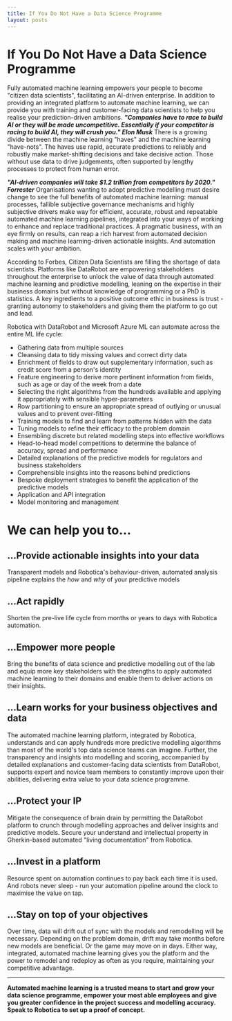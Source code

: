 ```yaml
---
title: If You Do Not Have a Data Science Programme
layout: posts
---
```


# If You Do Not Have a Data Science Programme
Fully automated machine learning empowers your people to become "citizen data scientists", facilitating an AI-driven enterprise.  In addition to providing an integrated platform to automate machine learning, we can provide you with training and customer-facing data scientists to help you realise your prediction-driven ambitions.
**_"Companies have to race to build AI or they will be made uncompetitive. Essentially if your competitor is racing to build AI, they will crush you." Elon Musk_**
There is a growing divide between the machine learning "haves" and the machine learning "have-nots".  The haves use rapid, accurate predictions to reliably and robustly make market-shifting decisions and take decisive action.  Those without use data to drive judgements, often supported by lengthy processes to protect from human error.

**_"AI-driven companies will take $1.2 trillion from competitors by 2020." Forrester_**
Organisations wanting to adopt predictive modelling must desire change to see the full benefits of automated machine learning: manual processes, fallible subjective governance mechanisms and highly subjective drivers make way for efficient, accurate, robust and repeatable automated machine learning pipelines, integrated into your ways of working to enhance and replace traditional practices.
A pragmatic business, with an eye firmly on results, can reap a rich harvest from automated decision making and machine learning-driven actionable insights.  And automation scales with your ambition.

According to Forbes, Citizen Data Scientists are filling the shortage of data scientists.  Platforms like DataRobot are empowering stakeholders throughout the enterprise to unlock the value of data through automated machine learning and predictive modelling, leaning on the expertise in their business domains but without knowledge of programming or a PhD is statistics.  A key ingredients to a positive outcome ethic in business is trust - granting autonomy to stakeholders and giving them the platform to go out and lead.

Robotica with DataRobot and Microsoft Azure ML can automate across the entire ML life cycle:
+ Gathering data from multiple sources
+ Cleansing data to tidy missing values and correct dirty data
+ Enrichment of fields to draw out supplementary information, such as credit score from a person's identity
+ Feature engineering to derive more pertinent information from fields, such as age or day of the week from a date
+ Selecting the right algorithms from the hundreds available and applying it appropriately with sensible hyper-parameters
+ Row partitioning to ensure an appropriate spread of outlying or unusual values and to prevent over-fitting
+ Training models to find and learn from patterns hidden with the data
+ Tuning models to refine their efficacy to the problem domain
+ Ensembling discrete but related modelling steps into effective workflows
+ Head-to-head model competitions to determine the balance of accuracy, spread and performance
+ Detailed explanations of the predictive models for regulators and business stakeholders
+ Comprehensible insights into the reasons behind predictions
+ Bespoke deployment strategies to benefit the application of the predictive models
+ Application and API integration
+ Model monitoring and management

# We can help you to...

## ...Provide actionable insights into your data
Transparent models and Robotica's behaviour-driven, automated analysis pipeline explains the _how_ and _why_ of your predictive models

## ...Act rapidly
Shorten the pre-live life cycle from months or years to days with Robotica automation.

## ...Empower more people
Bring the benefits of data science and predictive modelling out of the lab and equip more key stakeholders with the strengths to apply automated machine learning to their domains and enable them to deliver actions on their insights.

## ...Learn works for your business objectives and data
The automated machine learning platform, integrated by Robotica, understands and can apply hundreds more predictive modelling algorithms than most of the world's top data science teams can imagine.  Further, the transparency and insights into modelling and scoring, accompanied by detailed explanations and customer-facing data scientists from DataRobot, supports expert and novice team members to constantly improve upon their abilities, delivering extra value to your data science programme.

## ...Protect your IP
Mitigate the consequence of brain drain by permitting the DataRobot platform to crunch through modelling approaches and deliver insights and predictive models.  Secure your understand and intellectual property in Gherkin-based automated "living documentation" from Robotica.

## ...Invest in a platform
Resource spent on automation continues to pay back each time it is used. And robots never sleep - run your automation pipeline around the clock to maximise the value on tap.

## ...Stay on top of your objectives
Over time, data will drift out of sync with the models and remodelling will be necessary.  Depending on the problem domain, drift may take months before new models are beneficial.  Or the game may move on in days.  Either way, integrated, automated machine learning gives you the platform and the power to remodel and redeploy as often as you require, maintaining your competitive advantage.
** **
**Automated machine learning is a trusted means to start and grow your data science programme, empower your most able employees and give you greater confidence in the project success and modelling accuracy.  Speak to Robotica to set up a proof of concept.**
